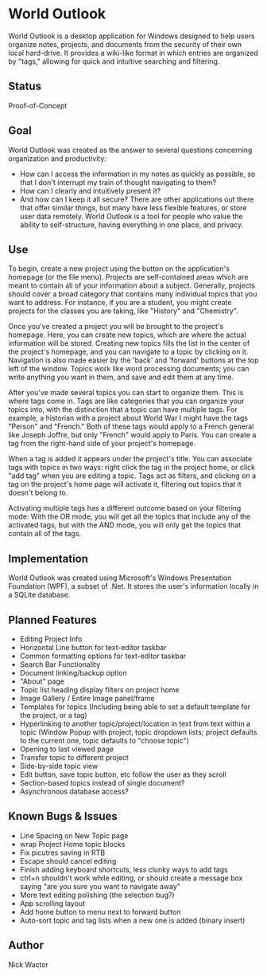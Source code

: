 ﻿# World Outlook

World Outlook is a desktop application for Windows designed to help users organize notes, projects, and documents from the security of their own local hard-drive. It provides a wiki-like format in which entries are organized by "tags," allowing for quick and intuitive searching and filtering.

## Status
Proof-of-Concept

## Goal
World Outlook was created as the answer to several questions concerning organization and productivity: 
* How can I access the information in my notes as quickly as possible, so that I don't interrupt my train of thought navigating to them? 
* How can I clearly and intuitively present it? 
* And how can I keep it all secure? 
There are other applications out there that offer similar things, but many have less flexible features, or store user data remotely. World Outlook is a tool for people who value the ability to self-structure, having everything in one place, and privacy.


## Use
To begin, create a new project using the button on the application's homepage (or the file menu). Projects are self-contained areas which are meant to contain all of your information about a subject. Generally, projects should cover a broad category that contains many individual topics that you want to address. For instance, if you are a student, you might create projects for the classes you are taking, like "History" and "Chemistry".

Once you've created a project you will be brought to the project's homepage. Here, you can create new topics, which are where the actual information will be stored. Creating new topics fills the list in the center of the project's homepage, and you can navigate to a topic by clicking on it. Navigation is also made easier by the 'back' and 'forward' buttons at the top left of the window. Topics work like word processing documents; you can write anything you want in them, and save and edit them at any time.

After you've made several topics you can start to organize them. This is where tags come in. Tags are like categories that you can organize your topics into, with the distinction that a topic can have multiple tags. For example, a historian with a project about World War I might have the tags "Person" and "French." Both of these tags would apply to a French general like Joseph Joffre, but only "French" would apply to Paris. You can create a tag from the right-hand side of your project's homepage.

When a tag is added it appears under the project's title. You can associate tags with topics in two ways: right click the tag in the project home, or click "add tag" when you are editing a topic. Tags act as filters, and clicking on a tag on the project's home page will activate it, filtering out topics that it doesn't belong to. 

Activating multiple tags has a different outcome based on your filtering mode: With the OR mode, you will get all the topics that include any of the activated tags, but with the AND mode, you will only get the topics that contain all of the tags.


## Implementation
World Outlook was created using Microsoft's Windows Presentation Foundation (WPF), a subset
of .Net. It stores the user's information locally in a SQLite database.


## Planned Features
* Editing Project Info
* Horizontal Line button for text-editor taskbar
* Common formatting options for text-editor taskbar
* Search Bar Functionality
* Document linking/backup option
* "About" page
* Topic list heading display filters on project home
* Image Gallery / Entire Image panel/frame
* Templates  for topics (Including being able to set a default template for the project, or a tag)
* Hyperlinking to another topic/project/location in text from text within a topic
	(Window Popup with project, topic dropdown lists; project defaults to the current one, topic defaults to "choose topic")
* Opening to last viewed page
* Transfer topic to different project
* Side-by-side topic view
* Edit button, save topic button, etc follow the user as they scroll
* Section-based topics instead of single document?
* Asynchronous database access?


## Known Bugs & Issues
* Line Spacing on New Topic page
* wrap Project Home topic blocks
* Fix picutres saving in RTB
* Escape should cancel editing
* Finish adding keyboard shortcuts, less clunky ways to add tags
* ctrl+n shouldn't work while editing, or should create a message box saying "are you sure you want to navigate away"
* More text editing polishing  (the selection bug?)
* App scrolling layout
* Add home button to menu next to forward button
* Auto-sort topic and tag lists when a new one is added  (binary insert)


## Author
Nick Wactor